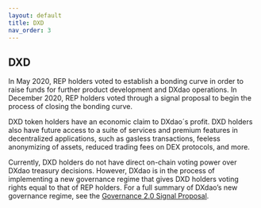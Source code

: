 ```yaml
---
layout: default
title: DXD
nav_order: 3
---
```


## DXD

In May 2020, REP holders voted to establish a bonding curve in order to raise funds for further product development and DXdao operations. In December 2020, REP holders voted through a signal proposal to begin the process of closing the bonding curve.

DXD token holders have an economic claim to DXdao´s profit. DXD holders also have future access to a suite of services and premium features in decentralized applications, such as gasless transactions, feeless anonymizing of assets, reduced trading fees on DEX protocols, and more.

Currently, DXD holders do not have direct on-chain voting power over DXdao treasury decisions. However, DXdao is in the process of implementing a new governance regime that gives DXD holders voting rights equal to that of REP holders. For a full summary of DXdao’s new governance regime, see the [Governance 2.0 Signal Proposal](https://alchemy.daostack.io/dao/0x519b70055af55a007110b4ff99b0ea33071c720a/proposal/0xf57b8345b7bcafdff729e2441900b5340251bcc83a4a4c48c6b273eed7ecb717).